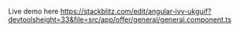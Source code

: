 Live demo here https://stackblitz.com/edit/angular-ivy-ukguif?devtoolsheight=33&file=src/app/offer/general/general.component.ts